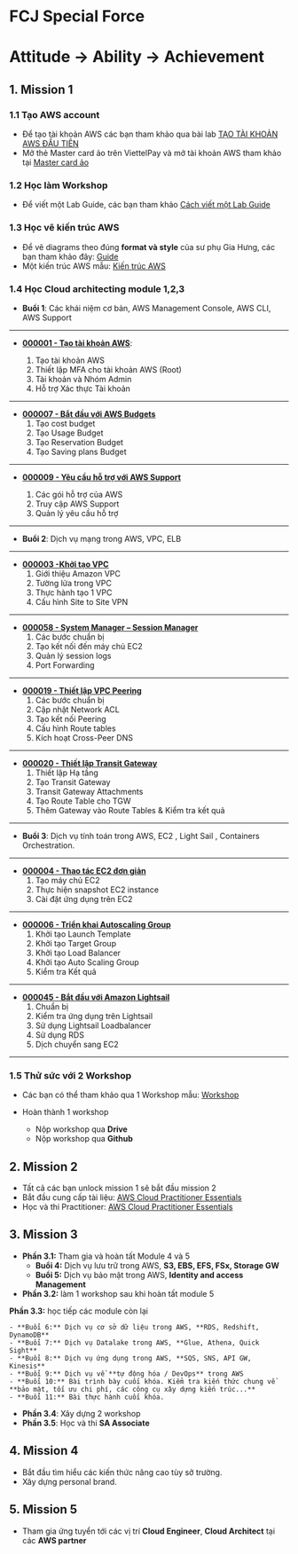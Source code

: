 # FCJ Special Force

# Attitude -> Ability -> Achievement

## 1. Mission 1

### 1.1 Tạo AWS account

- Để tạo tài khoản AWS các bạn tham khảo qua bài lab [TẠO TÀI KHOẢN AWS ĐẦU TIÊN](https://000001.awsstudygroup.com/vi/)
- Mở thẻ Master card ảo trên ViettelPay và mở tài khoản AWS tham khảo tại [Master card ảo](https://github.com/Van-Hoang-Kha/FCJ-Special-Force/blob/master/File%20h%C6%B0%E1%BB%9Bng%20d%E1%BA%ABn%20l%C3%A0m%20th%E1%BA%BB%20master%20card.pdf)


### 1.2 Học làm Workshop

- Để viết một Lab Guide, các bạn tham khảo [Cách viết một Lab Guide](https://van-hoang-kha.github.io/vi/)

### 1.3 Học vẽ kiến trúc AWS 

- Để vẽ diagrams theo đúng **format và style** của sư phụ Gia Hưng, các bạn tham khảo đây: [Guide](https://drive.google.com/drive/folders/1kstbB-NduVOatVd72p0uv7zj8bI1Mpow)
- Một kiến trúc AWS mẫu: [Kiến trúc AWS](https://drive.google.com/file/d/1nuxHzSKWq7tCv6sCyEYTInWn1anVkTNr/view?usp=sharing)

### 1.4 Học Cloud architecting module 1,2,3

- **Buổi 1**: Các khái niệm cơ bản, AWS Management Console, AWS CLI, AWS Support
----
- **[000001 - Tạo tài khoản AWS](https://000001.awsstudygroup.com/vi/)**:

    1. Tạo tài khoản AWS
    2. Thiết lập MFA cho tài khoản AWS (Root)
    3. Tài khoản và Nhóm Admin
    4. Hỗ trợ Xác thực Tài khoản
---
- **[000007 - Bắt đầu với AWS Budgets](https://000007.awsstudygroup.com/vi/)**
    1. Tạo cost budget
    2. Tạo Usage Budget
    3. Tạo Reservation Budget
    4. Tạo Saving plans Budget
---
- **[000009 - Yêu cầu hỗ trợ với AWS Support](https://000009.awsstudygroup.com/vi/)**

    1. Các gói hỗ trợ của AWS
    2. Truy cập AWS Support
    3. Quản lý yêu cầu hỗ trợ
-----
- **Buổi 2**: Dịch vụ mạng trong AWS, VPC, ELB
---
- **[000003 -Khởi tạo VPC](https://000003.awsstudygroup.com/vi/)**
  1. Giới thiệu Amazon VPC
  2. Tường lửa trong VPC
  3. Thực hành tạo 1 VPC
  4. Cấu hình Site to Site VPN
---

- **[000058 - System Manager – Session Manager](https://000058.awsstudygroup.com/vi/)**
  1. Các bước chuẩn bị
  2. Tạo kết nối đến máy chủ EC2
  3. Quản lý session logs
  4. Port Forwarding

---

- **[000019 - Thiết lập VPC Peering](https://000019.awsstudygroup.com/vi/)**
  1. Các bước chuẩn bị
  2. Cập nhật Network ACL
  3. Tạo kết nối Peering
  4. Cấu hình Route tables
  5. Kích hoạt Cross-Peer DNS

----

- **[000020 - Thiết lập Transit Gateway](https://000020.awsstudygroup.com/vi/)**
  1. Thiết lập Hạ tầng
  2. Tạo Transit Gateway
  3. Transit Gateway Attachments
  4. Tạo Route Table cho TGW
  5. Thêm Gateway vào Route Tables & Kiểm tra kết quả

---


- **Buổi 3**: Dịch vụ tính toán trong AWS, EC2 , Light Sail , Containers Orchestration.
---
- **[000004 - Thao tác EC2 đơn giản](https://000004.awsstudygroup.com/vi/)**
  1. Tạo máy chủ EC2
  2. Thực hiện snapshot EC2 instance
  3. Cài đặt ứng dụng trên EC2
---

- **[000006 - Triển khai Autoscaling Group](https://000006.awsstudygroup.com/vi/)**
  1. Khởi tạo Launch Template
  2. Khởi tạo Target Group
  3. Khởi tạo Load Balancer
  4. Khởi tạo Auto Scaling Group
  5. Kiểm tra Kết quả
----
- **[000045 - Bắt đầu với Amazon Lightsail](https://000045.awsstudygroup.com/vi/)**
  1. Chuẩn bị
  2. Kiểm tra ứng dụng trên Lightsail
  3. Sử dụng Lightsail Loadbalancer
  4. Sử dụng RDS
  5. Dịch chuyển sang EC2
---

### 1.5 Thử sức với 2 Workshop

- Các bạn có thể tham khảo qua 1 Workshop mẫu: [Workshop](https://drive.google.com/drive/folders/17Jcht8IffRSIBWWCd0XR8YGUWCgiPFwo?usp=sharing)

- Hoàn thành  1 workshop 

	- Nộp workshop qua **Drive** 
	- Nộp workshop qua **Github**

## 2. Mission 2

- Tất cả các bạn unlock mission 1 sẽ bắt đầu mission 2
- Bắt đầu cung cấp tài liệu: [AWS Cloud Practitioner Essentials](https://cloudpractitioner.awsstudygroup.com/)
- Học và thi Practitioner: [AWS Cloud Practitioner Essentials](https://explore.skillbuilder.aws/learn/course/external/view/elearning/134/aws-cloud-practitioner-essentials?scr=detail) 

## 3. Mission 3
- **Phần 3.1:** Tham gia và hoàn tất Module 4 và 5
	- **Buổi 4:** Dịch vụ lưu trữ trong AWS, **S3, EBS, EFS, FSx, Storage GW**
	- **Buổi 5:** Dịch vụ bảo mật trong AWS, **Identity and access Management**
- **Phần 3.2:** làm 1 workshop sau khi hoàn tất module 5

**Phần 3.3:** học tiếp các module còn lại

	- **Buổi 6:** Dịch vụ cơ sở dữ liệu trong AWS, **RDS, Redshift, DynamoDB**
	- **Buổi 7:** Dịch vụ Datalake trong AWS, **Glue, Athena, Quick Sight**
	- **Buổi 8:** Dịch vụ ứng dụng trong AWS, **SQS, SNS, API GW, Kinesis**
	- **Buổi 9:** Dịch vụ về **tự động hóa / DevOps** trong AWS
	- **Buổi 10:** Bài trình bày cuối khóa. Kiểm tra kiến thức chung về **bảo mật, tối ưu chi phí, các công cụ xây dựng kiến trúc...**
	- **Buổi 11:** Bài thực hành cuối khóa. 

- **Phần 3.4**: Xây dựng 2 workshop
- **Phần 3.5**: Học và thi **SA Associate**

## 4. Mission 4

- Bắt đầu tìm hiểu các kiến thức nâng cao tùy sở trường.
- Xây dựng personal brand.

## 5. Mission 5

- Tham gia ứng tuyển tới các vị trí **Cloud Engineer**, **Cloud Architect** tại các **AWS partner**

